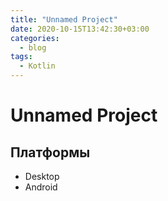 ```yaml
---
title: "Unnamed Project"
date: 2020-10-15T13:42:30+03:00
categories:
  - blog
tags:
  - Kotlin  
---
```


# Unnamed Project

## Платформы
- Desktop
- Android

